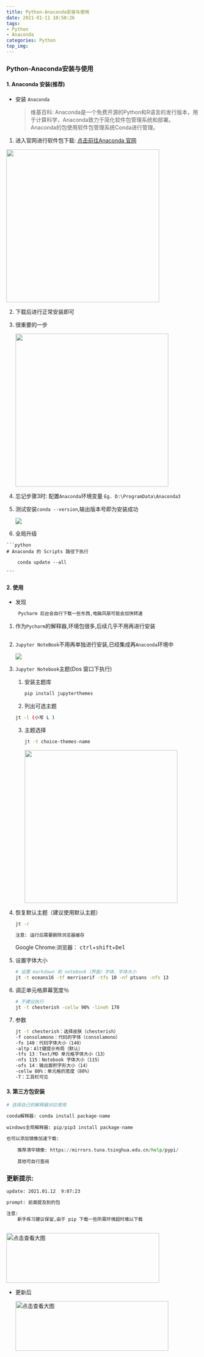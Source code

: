 ```yaml
---
title: Python-Anaconda安装与使用
date: 2021-01-11 10:50:26
tags:
- Python
- Anaconda 
categories: Python
top_img:
---
```


###  Python-Anaconda安装与使用

####  1. Anaconda 安装(推荐)

+ 安装 `Anaconda`

  > 维基百科: Anaconda是一个免费开源的Python和R语言的发行版本，用于计算科学，Anaconda致力于简化软件包管理系统和部署。Anaconda的包使用软件包管理系统Conda进行管理。

1.  进入官网进行软件包下载: <a href="https://www.anaconda.com/products/individual"> 点击前往Anaconda 官网</a>

   <img src="https://gitee.com/wang_hong_bin/pic-go-photos/raw/master/anaconda.png" width="400">

2.  下载后进行正常安装即可

3. 很重要的一步

   <img src="https://gitee.com/wang_hong_bin/repo-bin/raw/master/anacondai.png" width="400">

4. 忘记步骤3时: 配置`Anaconda`环境变量 `Eg. D:\ProgramData\Anaconda3`

5. 测试安装`conda --version`,输出版本号即为安装成功

   <img src="https://gitee.com/wang_hong_bin/pic-go-photos/raw/master/20210111110046.png">

6.   全局升级

    ```python
    # Anaconda 的 Scripts 路径下执行
     
        conda update --all
        
    ```

####  2. 使用

+ 发现

  ```python
   Pycharm 后台会自行下载一些东西,电脑风扇可能会加快转速
  ```

1. 作为`Pycharm`的解释器,环境包很多,后续几乎不用再进行安装

   <img src="https://gitee.com/wang_hong_bin/pic-go-photos/raw/master/pycharmA.png" title="">

2. `Jupyter NoteBook`不用再单独进行安装,已经集成再`Anaconda`环境中

   <img src="https://gitee.com/wang_hong_bin/pic-go-photos/raw/master/jupyterN.png">

3. `Jupyter Notebook`主题(Dos 窗口下执行)

   1. 安装主题库

      ```bash
      pip install jupyterthemes
      ```

   2.  列出可选主题

      ```bash
      jt -l (小写 L )
      ```

   3. 主题选择

      ```bash
      jt -t choice-themes-name
      ```

      <img src="https://gitee.com/wang_hong_bin/pic-go-photos/raw/master/jtl.png" width="400">

4. 恢复默认主题（建议使用默认主题）

   ```bash
   jt -r
   
   注意: 运行后需要删除浏览器缓存 
   ```

   Google Chrome:浏览器： <kbd>ctrl</kbd>+<kbd>shift</kbd>+<kbd>Del</kbd>

5. 设置字体大小

   ```bash
   # 设置 markdown 和 notebook（界面）字体、字体大小
   jt -t oceans16 -tf merriserif -tfs 10 -nf ptsans -nfs 13
   ```

6. 调正单元格屏幕宽度％

   ```bash
   # 不建议执行 
   jt -t chesterish -cellw 90% -lineh 170
   ```

7. 参数

   ```bash
   jt -t chesterish：选择皮肤（chesterish）
   -f consolamono：代码的字体（consolamono）
   -fs 140：代码字体大小（140）
   -altp：Alt键提示布局（默认）
   -tfs 13：Text/MD 单元格字体大小（13）
   -nfs 115：Notebook 字体大小（115）
   -ofs 14：输出面积字形大小（14）
   -cellw 80%：单元格的宽度（80%）
   -T：工具栏可见
   ```

####  3. 第三方包安装

```python
# 选择自己的解释器对应使用 

conda解释器: conda install package-name
    
windows全局解释器: pip/pip3 install package-name
    
也可以添加镜像加速下载:
    
    推荐清华镜像: https://mirrors.tuna.tsinghua.edu.cn/help/pypi/ 
    
    其他可自行查阅
```



###  更新提示:

```bash
update: 2021.01.12  9:07:23

prompt: 前面提及到的包

注意: 
	新手练习建议保留,由于 pip 下载一些所需环境超时难以下载
     
```

<img src="https://gitee.com/wang_hong_bin/pic-go-photos/raw/master/notC.png" width="400" height="130" title="点击查看大图">

+ 更新后

  <img src="https://gitee.com/wang_hong_bin/pic-go-photos/raw/master/20210112091551.png" width="400" height="130" title="点击查看大图">